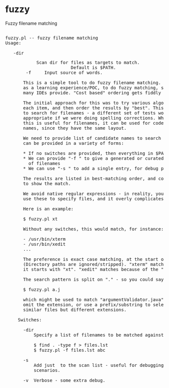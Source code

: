 # fuzzy
Fuzzy filename matching
<pre>

fuzzy.pl -- fuzzy filename matching
Usage:

   -dir <dir>       Scan dir for files as targets to match.
                    Default is $PATH.
   -f <filename>    Input source of words.

  This is a simple tool to do fuzzy filename matching. It was designed
  as a learning experience/POC, to do fuzzy matching, similar to what
  many IDEs provide. "Cost based" ordering gets fiddly and tricky to debug.

  The initial approach for this was to try various algorithms for
  each item, and then order the results by "best". This code is designed
  to search for filenames - a different set of tests would be
  appropriate if we were doing spelling corrections. Whilst
  this is useful for filenames, it can be used for code variable
  names, since they have the same layout.

  We need to provide list of candidate names to search from. This
  can be provided in a variety of forms:

  * If no switches are provided, then everything in $PATH is chosen.
  * We can provide "-f <filename>" to give a generated or curated list
    of filenames
  * We can use "-s <name>" to add a single entry, for debug purposes.

  The results are listed in best-matching order, and color highlighting
  to show the match.

  We avoid native regular expressions - in reality, you do not
  use these to specify files, and it overly complicates things.

  Here is an example:

  $ fuzzy.pl xt

  Without any switches, this would match, for instance:

  - /usr/bin/xterm
  - /usr/bin/xedit
  ...

  The preference is exact case matching, at the start of the filename.
  (Directory paths are ignored/stripped). "xterm" matches because
  it starts with "xt". "xedit" matches because of the "x" and "t".

  The search pattern is split on "." - so you could say:

  $ fuzzy.pl a.j

  which might be used to match "argumentValidator.java". You can
  omit the extension, or use a prefix/substring to select from
  similar files but different extensions.

Switches:

  -dir <path)
      Scan (find $dir -print) to generate a list of filenames to match
      against.

  -f <filename>
      Specify a list of filenames to be matched against. E.g.

      $ find . -type f > files.lst
      $ fuzzy.pl -f files.lst abc

  -s <name>
      Add just <name> to the scan list - useful for debugging one-shot
      scenarios.

  -v  Verbose - some extra debug.
</pre>
